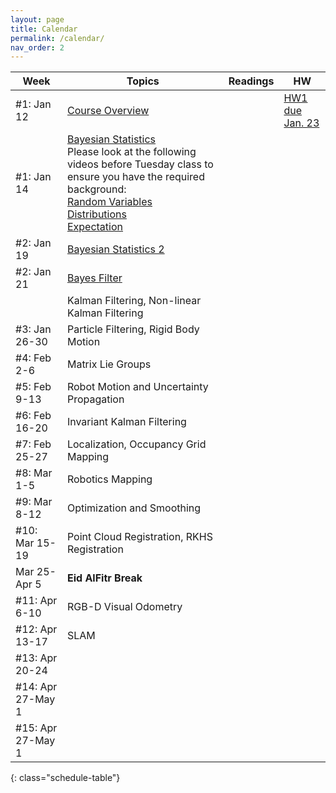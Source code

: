 ```yaml
---
layout: page
title: Calendar
permalink: /calendar/
nav_order: 2
---
```

| Week              | Topics                                                                    | Readings | HW |
|-------------------|---------------------------------------------------------------------------|----------|----|
| #1: Jan 12     |[ Course Overview](https://kfupmedusa.sharepoint.com/:b:/r/sites/Section_242121295/Class%20Materials/Lecture%20Slides/01_12_Introduction.pdf?csf=1&web=1&e=w8iRrg)<br /> |          |  [HW1 due Jan. 23](https://github.com/alialbeladi-courses/ee656/tree/main/homeworks/hw01)  |
| #1: Jan 14     |  [Bayesian Statistics](https://kfupmedusa.sharepoint.com/:b:/r/sites/Section_242121295/Class%20Materials/Lecture%20Slides/01_14_probability.pdf?csf=1&web=1&e=uJnr6K)<br />Please look at the following videos before Tuesday class to ensure you have the required background: <br />[Random Variables](https://www.youtube.com/watch?v=ijX8Xs0OaAs)<br />[Distributions](https://www.youtube.com/watch?v=X7ePpI4qgTQ)<br />[Expectation](https://www.youtube.com/watch?v=z4qv272LSKw) |  |  |
| #2: Jan 19     | [Bayesian Statistics 2](https://kfupmedusa.sharepoint.com/:b:/r/sites/Section_242121295/Class%20Materials/Lecture%20Slides/01_19_probability2.pdf?csf=1&web=1&e=6S7lJc) |  |  |
| #2: Jan 21     | [Bayes Filter](https://kfupmedusa.sharepoint.com/:b:/r/sites/Section_242121295/Class%20Materials/Lecture%20Slides/01_21_bayes_filter.pdf?csf=1&web=1&e=u8RqO3)  |  |  |
| |           Kalman Filtering, Non-linear Kalman Filtering                                                                                 |          |     |
| #3: Jan 26-30       |     Particle Filtering, Rigid Body Motion                       			                                    |          |      |
| #4: Feb 2-6      |        Matrix Lie Groups                                                                   |          |    |
| #5: Feb 9-13     |        Robot Motion and Uncertainty Propagation                                                                    |          |    |
| #6: Feb 16-20     |       Invariant Kalman Filtering                                                                   |          |        |
| #7: Feb 25-27       |     Localization, Occupancy Grid Mapping                                                                      |          |        |
| #8: Mar 1-5      |        Robotics Mapping                                                                   |          |    |
| #9: Mar 8-12     |        Optimization and Smoothing                                                                  |          |        |
| #10: Mar 15-19    |       Point Cloud Registration, RKHS Registration                                                                    |          |        |
|  Mar 25-Apr 5| **Eid AlFitr Break**| | |
| #11: Apr 6-10 |           RGB-D Visual Odometry                                                                |          |        |
| #12: Apr 13-17      |     SLAM                                                                      |          |        |
| #13: Apr 20-24    |                                      							            |          |        |
| #14: Apr 27-May 1   |                                                                           |          |        |
| #15: Apr 27-May 1 | | | |
{: class="schedule-table"}
